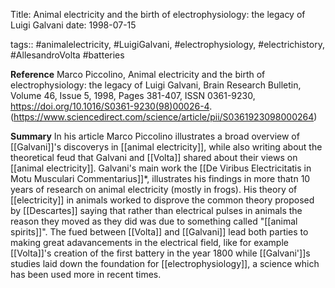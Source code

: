 Title: Animal electricity and the birth of electrophysiology: the legacy of Luigi Galvani
date: 1998-07-15

tags:: #animalelectricity, #LuigiGalvani, #electrophysiology, #electrichistory, #AllesandroVolta #batteries 

**Reference**
Marco Piccolino,
Animal electricity and the birth of electrophysiology: the legacy of Luigi Galvani,
Brain Research Bulletin,
Volume 46, Issue 5,
1998,
Pages 381-407,
ISSN 0361-9230,
https://doi.org/10.1016/S0361-9230(98)00026-4.
(https://www.sciencedirect.com/science/article/pii/S0361923098000264)

**Summary**
In his article Marco Piccolino illustrates a broad overview of [[Galvani]]'s discoverys in [[animal electricity]], while also writing about the theoretical feud that Galvani and [[Volta]] shared about their views on [[animal electricity]]. Galvani's main work the [[De Viribus Electricitatis in Motu Musculari Commentarius]]*, illustrates his findings in more thatn 10 years of research on animal electricity (mostly in frogs). His theory of [[electricity]] in animals worked to disprove the common theory proposed by [[Descartes]] saying that rather than electrical pulses in animals the reason they moved as they did was due to something called "[[animal spirits]]". The fued between [[Volta]] and [[Galvani]] lead both parties to making great adavancements in the electrical field, like for example [[Volta]]'s creation of the first battery in the year 1800 while [[Galvani']]s studies laid down the foundation for [[electrophysiology]], a science which has been used more in recent times. 


